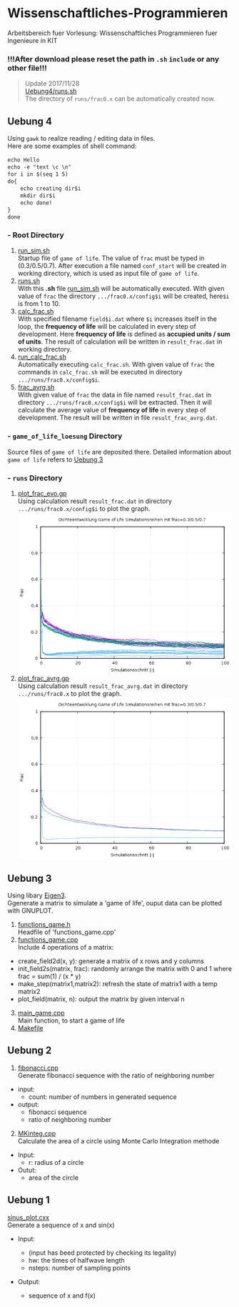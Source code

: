 # Wissenschaftliches-Programmieren
Arbeitsbereich fuer Vorlesung: Wissenschaftliches Programmieren fuer Ingenieure in KIT
### !!!After download please reset the path in `.sh` `include` or any other file!!!

> Update 2017/11/28  
> [Uebung4/runs.sh](https://github.com/wenyi1994/Wissenschaftliches-Programmieren/blob/master/Uebung4/runs.sh)  
> The directory of `runs/frac0.x` can be automatically created now.

## Uebung 4
Using `gawk` to realize reading / editing data in files.  
Here are some examples of shell command:  
```shell
echo Hello
echo -e "text \c \n"
for i in $(seq 1 5)
do{
    echo creating dir$i
    mkdir dir$i
    echo done!
}
done
```
### - Root Directory
1. [run_sim.sh](https://github.com/wenyi1994/Wissenschaftliches-Programmieren/blob/master/Uebung4/run_sim.sh)    
Startup file of `game of life`. The value of `frac` must be typed in (0.3/0.5/0.7). After execution a file named `conf_start` will be created in working directory, which is used as input file of `game of life`.
2. [runs.sh](https://github.com/wenyi1994/Wissenschaftliches-Programmieren/blob/master/Uebung4/runs.sh)   
With this **.sh** file [run_sim.sh](https://github.com/wenyi1994/Wissenschaftliches-Programmieren/blob/master/Uebung4/run_sim.sh) will be automatically executed. With given value of `frac` the directory `.../frac0.x/config$i` will be created, here`$i` is from 1 to 10.
3. [calc_frac.sh](https://github.com/wenyi1994/Wissenschaftliches-Programmieren/blob/master/Uebung4/calc_frac.sh)   
With specified filename `field$i.dat` where `$i` increases itself in the loop, the **frequency of life** will be calculated in every step of development. Here **frequency of life** is defined as **accupied units / sum of units**. The result of calculation will be written in `result_frac.dat` in working directory.
4. [run_calc_frac.sh](https://github.com/wenyi1994/Wissenschaftliches-Programmieren/blob/master/Uebung4/run_calc_frac.sh)   
Automatically executing `calc_frac.sh`. With given value of `frac` the commands in `calc_frac.sh` will be executed in directory `.../runs/frac0.x/config$i`.
5. [frac_avrg.sh](https://github.com/wenyi1994/Wissenschaftliches-Programmieren/blob/master/Uebung4/frac_avrg.sh)   
With given value of `frac` the data in file named `result_frac.dat` in directory `.../runs/frac0.x/config$i` will be extracted. Then it will calculate the average value of **frequency of life** in every step of development. The result will be written in file `result_frac_avrg.dat`.
### - `game_of_life_loesung` Directory
Source files of `game of life` are deposited there. Detailed information about `game of life` refers to [Uebung 3](https://github.com/wenyi1994/Wissenschaftliches-Programmieren/tree/master/Uebung3)
### - `runs` Directory
1. [plot_frac_evo.gp](https://github.com/wenyi1994/Wissenschaftliches-Programmieren/blob/master/Uebung4/runs/plot_frac_evo.gp)   
Using calculation result `result_frac.dat` in directory `.../runs/frac0.x/config$i` to plot the graph.
![image](https://github.com/wenyi1994/Wissenschaftliches-Programmieren/blob/master/Uebung4/runs/frac_evo.png)
2. [plot_frac_avrg.gp](https://github.com/wenyi1994/Wissenschaftliches-Programmieren/blob/master/Uebung4/runs/plot_frac_avrg.gp)   
Using calculation result `result_frac_avrg.dat` in directory `.../runs/frac0.x` to plot the graph.
![image](https://github.com/wenyi1994/Wissenschaftliches-Programmieren/blob/master/Uebung4/runs/frac_avrg.png)

## Uebung 3
Using libary [Eigen3](http://eigen.tuxfamily.org/index.php?title=Main_Page).  
Ggenerate a matrix to simulate a 'game of life', ouput data can be plotted with GNUPLOT.
1. [functions_game.h](https://github.com/wenyi1994/Wissenschaftliches-Programmieren/blob/master/Uebung3/functions_game.h)  
Headfile of 'functions_game.cpp'
2. [functions_game.cpp](https://github.com/wenyi1994/Wissenschaftliches-Programmieren/blob/master/Uebung3/functions_game.cpp)  
Include 4 operations of a matrix:
  * create_field2d(x, y): generate a matrix of x rows and y columns
  * init_field2s(matrix, frac): randomly arrange the matrix with 0 and 1 where frac = sum(1) / (x * y)
  * make_step(matrix1,matrix2): refresh the state of matrix1 with a temp matrix2
  * plot_field(matrix, n): output the matrix by given interval n
3. [main_game.cpp](https://github.com/wenyi1994/Wissenschaftliches-Programmieren/blob/master/Uebung3/main_game.cpp)  
Main function, to start a game of life
4. [Makefile](https://github.com/wenyi1994/Wissenschaftliches-Programmieren/blob/master/Uebung3/Makefile)

## Uebung 2
1. [fibonacci.cpp](https://github.com/wenyi1994/Wissenschaftliches-Programmieren/blob/master/Uebung2/fibonacci.cpp)  
Generate fibonacci sequence with the ratio of neighboring number
  * input:
    - count: number of numbers in generated sequence
  * output:
    - fibonacci sequence
    - ratio of neighboring number
2. [MKinteg.cpp](https://github.com/wenyi1994/Wissenschaftliches-Programmieren/blob/master/Uebung2/MKinteg.cpp)  
Calculate the area of a circle using Monte Carlo Integration methode
  * Input:
    - r: radius of a circle
  * Outut:
    - area of the circle
    
## Uebung 1
[sinus_plot.cxx](https://github.com/wenyi1994/Wissenschaftliches-Programmieren/blob/master/Uebung1/sinus_plot.cxx)  
Generate a sequence of x and sin(x)

* Input: 
  * (input has beed protected by checking its legality)
  * hw: the times of halfwave length
  * nsteps: number of sampling points

* Output:
  * sequence of x and f(x)
